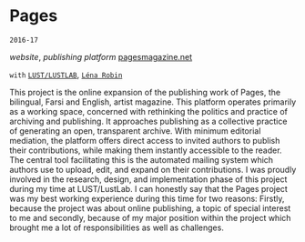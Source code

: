 Pages
=======
`2016-17`

_website_, _publishing platform_
[pagesmagazine.net](https://pagesmagazine.net)

`with` [`LUST/LUSTLAB`](https://lust.nl), [`Léna Robin`](https://linkedin.com/in/lenarobin)

This project is the online expansion of the publishing work of Pages, the bilingual, Farsi and English, artist magazine. This platform operates primarily as a working space, concerned with rethinking the politics and practice of archiving and publishing. It approaches publishing as a collective practice of generating an open, transparent archive. With minimum editorial mediation, the platform offers direct access to invited authors to publish their contributions, while making them instantly accessible to the reader. The central tool facilitating this is the automated mailing system which authors use to upload, edit, and expand on their contributions.
I was proudly involved in the research, design, and implementation phase of this project during my time at LUST/LustLab. I can honestly say that the Pages project was my best working experience during this time for two reasons: Firstly, because the project was about online publishing, a topic of special interest to me and secondly, because of my major position within the project which brought me a lot of responsibilities as well as challenges.
